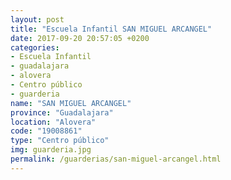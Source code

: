 ```yaml
---
layout: post
title: "Escuela Infantil SAN MIGUEL ARCANGEL"
date: 2017-09-20 20:57:05 +0200
categories:
- Escuela Infantil
- guadalajara
- alovera
- Centro público
- guarderia
name: "SAN MIGUEL ARCANGEL"
province: "Guadalajara"
location: "Alovera"
code: "19008861"
type: "Centro público"
img: guarderia.jpg
permalink: /guarderias/san-miguel-arcangel.html
---
```

